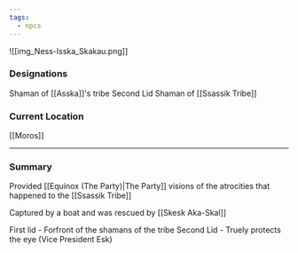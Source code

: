 ```yaml
---
tags:
  - npcs
---
```

![[img_Ness-Isska_Skakau.png]]
### Designations
Shaman of [[Asska]]'s tribe
Second Lid Shaman of [[Ssassik Tribe]]
### Current Location
[[Moros]]

___
### Summary
Provided [[Equinox (The Party)|The Party]] visions of the atrocities that happened to the [[Ssassik Tribe]]

Captured by a boat and was rescued by [[Skesk Aka-Skal]]

First lid - Forfront of the shamans of the tribe
Second Lid - Truely protects the eye (Vice President Esk)


